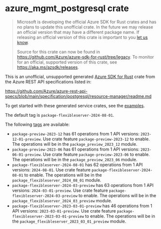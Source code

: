 # azure_mgmt_postgresql crate

> Microsoft is developing the official Azure SDK for Rust crates and has no plans to update this unofficial crate.
> In the future we may release an official version that may have a different package name.
> If releasing an official version of this crate is important to you [let us know](https://github.com/Azure/azure-sdk-for-rust/issues/new/choose).
>
> Source for this crate can now be found in <https://github.com/Azure/azure-sdk-for-rust/tree/legacy>.
> To monitor for an official, supported version of this crate, see <https://aka.ms/azsdk/releases>.

This is an unofficial, unsupported generated [Azure SDK for Rust](https://github.com/Azure/azure-sdk-for-rust/tree/legacy) crate from the Azure REST API specifications listed in:

https://github.com/Azure/azure-rest-api-specs/blob/main/specification/postgresql/resource-manager/readme.md

To get started with these generated service crates, see the [examples](https://github.com/Azure/azure-sdk-for-rust/blob/legacy/services/README.md#examples).

The default tag is `package-flexibleserver-2024-08-01`.

The following [tags](https://github.com/Azure/azure-sdk-for-rust/blob/legacy/services/tags.md) are available:

- `package-preview-2023-12` has 61 operations from 1 API versions: `2023-12-01-preview`. Use crate feature `package-preview-2023-12` to enable. The operations will be in the `package_preview_2023_12` module.
- `package-preview-2023-06` has 61 operations from 1 API versions: `2023-06-01-preview`. Use crate feature `package-preview-2023-06` to enable. The operations will be in the `package_preview_2023_06` module.
- `package-flexibleserver-2024-08-01` has 62 operations from 1 API versions: `2024-08-01`. Use crate feature `package-flexibleserver-2024-08-01` to enable. The operations will be in the `package_flexibleserver_2024_08_01` module.
- `package-flexibleserver-2024-03-preview` has 63 operations from 1 API versions: `2024-03-01-preview`. Use crate feature `package-flexibleserver-2024-03-preview` to enable. The operations will be in the `package_flexibleserver_2024_03_preview` module.
- `package-flexibleserver-2023-03-01-preview` has 46 operations from 1 API versions: `2023-03-01-preview`. Use crate feature `package-flexibleserver-2023-03-01-preview` to enable. The operations will be in the `package_flexibleserver_2023_03_01_preview` module.